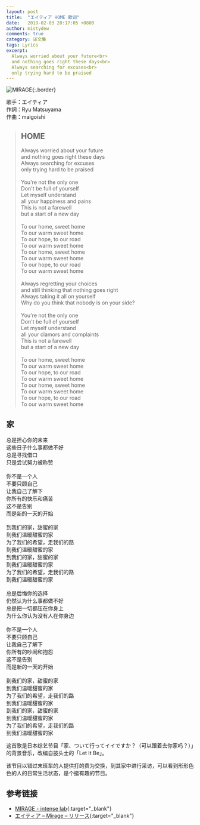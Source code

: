 ```yaml
---
layout: post
title:  "エイティア HOME 歌词"
date:   2019-02-03 20:17:05 +0800
author: mistydew
comments: true
category: 译文集
tags: Lyrics
excerpt:
  Always worried about your future<br>
  and nothing goes right these days<br>
  Always searching for excuses<br>
  only trying hard to be praised
---
```

![MIRAGE](http://anref.jp/wp-content/uploads/2017/05/MIRAGE-500x500.jpg){:.border}

歌手：エイティア<br>
作詞：Ryu Matsuyama<br>
作曲：maigoishi

<blockquote class="original">
  <h2>HOME</h2>
  <p>
    Always worried about your future<br>
    and nothing goes right these days<br>
    Always searching for excuses<br>
    only trying hard to be praised<br>
    <br>
    You're not the only one<br>
    Don't be full of yourself<br>
    Let myself understand<br>
    all your happiness and pains<br>
    This is not a farewell<br>
    but a start of a new day<br>
    <br>
    To our home, sweet home<br>
    To our warm sweet home<br>
    To our hope, to our road<br>
    To our warm sweet home<br>
    To our home, sweet home<br>
    To our warm sweet home<br>
    To our hope, to our road<br>
    To our warm sweet home<br>
    <br>
    Always regretting your choices<br>
    and still thinking that nothing goes right<br>
    Always taking it all on yourself<br>
    Why do you think that nobody is on your side?<br>
    <br>
    You're not the only one<br>
    Don't be full of yourself<br>
    Let myself understand<br>
    all your clamors and complaints<br>
    This is not a farewell<br>
    but a start of a new day<br>
    <br>
    To our home, sweet home<br>
    To our warm sweet home<br>
    To our hope, to our road<br>
    To our warm sweet home<br>
    To our home, sweet home<br>
    To our warm sweet home<br>
    To our hope, to our road<br>
    To our warm sweet home
  </p>
</blockquote>

<div class="translation">
  <h2>家</h2>
  <p>
    总是担心你的未来<br>
    这些日子什么事都做不好<br>
    总是寻找借口<br>
    只是尝试努力被称赞<br>
    <br>
    你不是一个人<br>
    不要只顾自己<br>
    让我自己了解下<br>
    你所有的快乐和痛苦<br>
    这不是告别<br>
    而是新的一天的开始<br>
    <br>
    到我们的家，甜蜜的家<br>
    到我们温暖甜蜜的家<br>
    为了我们的希望，走我们的路<br>
    到我们温暖甜蜜的家<br>
    到我们的家，甜蜜的家<br>
    到我们温暖甜蜜的家<br>
    为了我们的希望，走我们的路<br>
    到我们温暖甜蜜的家<br>
    <br>
    总是后悔你的选择<br>
    仍然认为什么事都做不好<br>
    总是把一切都压在你身上<br>
    为什么你认为没有人在你身边<br>
    <br>
    你不是一个人<br>
    不要只顾自己<br>
    让我自己了解下<br>
    你所有的吵闹和抱怨<br>
    这不是告别<br>
    而是新的一天的开始<br>
    <br>
    到我们的家，甜蜜的家<br>
    到我们温暖甜蜜的家<br>
    为了我们的希望，走我们的路<br>
    到我们温暖甜蜜的家<br>
    到我们的家，甜蜜的家<br>
    到我们温暖甜蜜的家<br>
    为了我们的希望，走我们的路<br>
    到我们温暖甜蜜的家
  </p>
</div>

这首歌是日本综艺节目「家、ついて行ってイイですか？（可以跟着去你家吗？）」的背景音乐，改编自披头士的「Let It Be」。

该节目以错过末班车的人提供打的费为交换，到其家中进行采访，可以看到形形色色的人的日常生活状态，是个挺有趣的节目。

## 参考链接

* [MIRAGE - intense lab](http://intense-lab.com/2017/05/17/mirage/){:target="_blank"}
* [エイティア – Mirage – リリース](http://anref.jp/works/atia-mirage/){:target="_blank"}
